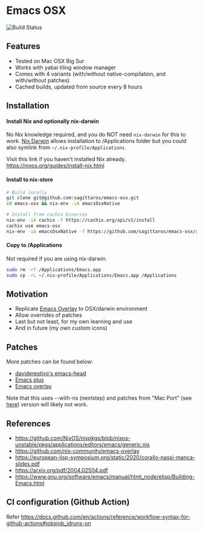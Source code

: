 # Emacs OSX

![Build Status](https://github.com/sagittaros/emacs-osx/actions/workflows/build.yml/badge.svg)

## Features

- Tested on Mac OSX Big Sur
- Works with yabai tiling window manager
- Comes with 4 variants (with/without native-compilation, and with/without patches)
- Cached builds, updated from source every 8 hours

## Installation

#### Install Nix and optionally nix-darwin

No Nix knowledge required, and you do NOT need `nix-darwin` for this to work. [Nix Darwin](https://github.com/LnL7/nix-darwin) allows installation to /Applications folder but you could also symlink from `~/.nix-profile/Applications`.

Visit this link if you haven't installed Nix already.
https://nixos.org/guides/install-nix.html

#### Install to nix-store

```sh
# Build locally
git clone git@github.com:sagittaros/emacs-osx.git
cd emacs-osx && nix-env -iA emacsOsxNative

# Install from cachix binaries
nix-env -iA cachix -f https://cachix.org/api/v1/install
cachix use emacs-osx
nix-env -iA emacsOsxNative -f https://github.com/sagittaros/emacs-osx/archive/main.zip
```

#### Copy to /Applications

Not required if you are using nix-darwin.

```sh
sudo rm -rf /Applications/Emacs.app
sudo cp -rL ~/.nix-profile/Applications/Emacs.app /Applications
```

## Motivation

- Replicate [Emacs Overlay](https://github.com/nix-community/emacs-overlay) to OSX/darwin environment
- Allow overrides of patches
- Last but not least, for my own learning and use
- And in future (my own custom icons)

## Patches

More patches can be found below:

- [daviderestivo's emacs-head](https://github.com/daviderestivo/homebrew-emacs-head/tree/master/patches)
- [Emacs plus](https://github.com/d12frosted/homebrew-emacs-plus/tree/master/patches/emacs-28)
- [Emacs overlay](https://github.com/nix-community/emacs-overlay/tree/master/patches)

Note that this uses --with-ns (nextstep) and patches from "Mac Port" (see [here](https://bitbucket.org/mituharu/emacs-mac/src/master/)) version will likely not work.

## References

- https://github.com/NixOS/nixpkgs/blob/nixos-unstable/pkgs/applications/editors/emacs/generic.nix
- https://github.com/nix-community/emacs-overlay
- https://european-lisp-symposium.org/static/2020/corallo-nassi-manca-slides.pdf
- https://arxiv.org/pdf/2004.02504.pdf
- https://www.gnu.org/software/emacs/manual/html_node/elisp/Building-Emacs.html

## CI configuration (Github Action)

Refer https://docs.github.com/en/actions/reference/workflow-syntax-for-github-actions#jobsjob_idruns-on
